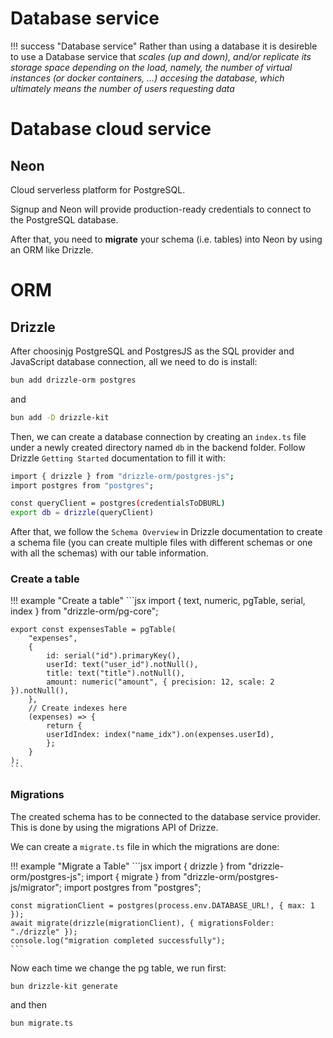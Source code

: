 
# Database service

!!! success "Database service"
    Rather than using a database it is desireble to use a Database service that *scales (up and down), and/or replicate its storage space depending on the load, namely, the number of virtual instances (or docker containers, ...) accesing the database, which ultimately means the number of users requesting data*

# Database cloud service

## Neon

Cloud serverless platform for PostgreSQL. 

Signup and Neon will provide production-ready credentials to connect to the PostgreSQL database.

After that, you need to **migrate** your schema (i.e. tables) into Neon by using an ORM like Drizzle.

# ORM

## Drizzle

After choosinjg PostgreSQL and PostgresJS as the SQL provider and JavaScript database connection, all we need to do is install:

```bash
bun add drizzle-orm postgres
```

and

```bash
bun add -D drizzle-kit
```

Then, we can create a database connection by creating an `index.ts` file under a newly created directory named `db` in the backend folder. Follow Drizzle `Getting Started` documentation to fill it with:

```bash
import { drizzle } from "drizzle-orm/postgres-js";
import postgres from "postgres";

const queryClient = postgres(credentialsToDBURL)
export db = drizzle(queryClient)
```

After that, we follow the `Schema Overview` in Drizzle documentation to create a schema file (you can create multiple files with different schemas or one with all the schemas) with our table information.

### Create a table

!!! example "Create a table"
    ```jsx
    import { text, numeric, pgTable, serial, index } from "drizzle-orm/pg-core";

    export const expensesTable = pgTable(
        "expenses",
        {
            id: serial("id").primaryKey(),
            userId: text("user_id").notNull(),
            title: text("title").notNull(),
            amount: numeric("amount", { precision: 12, scale: 2 }).notNull(),
        },
        // Create indexes here
        (expenses) => {
            return {
            userIdIndex: index("name_idx").on(expenses.userId),
            };
        }
    );
    ```

### Migrations

The created schema has to be connected to the database service provider. This is done by using the migrations API of Drizze.

We can create a `migrate.ts` file in which the migrations are done:

!!! example "Migrate a Table"
    ```jsx
    import { drizzle } from "drizzle-orm/postgres-js";
    import { migrate } from "drizzle-orm/postgres-js/migrator";
    import postgres from "postgres";

    const migrationClient = postgres(process.env.DATABASE_URL!, { max: 1 });
    await migrate(drizzle(migrationClient), { migrationsFolder: "./drizzle" });
    console.log("migration completed successfully");
    ```

Now each time we change the pg table, we run first:

`bun drizzle-kit generate`

and then 

`bun migrate.ts`